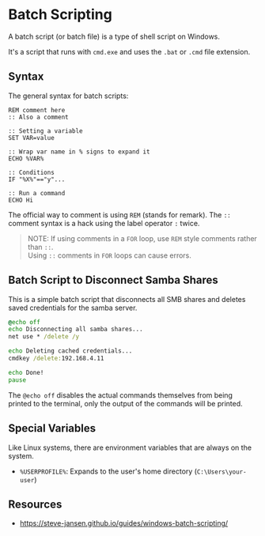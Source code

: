 # Batch Scripting

A batch script (or batch file) is a type of shell script on Windows.  

It's a script that runs with `cmd.exe` and uses the `.bat` or `.cmd` file extension.  


## Syntax

The general syntax for batch scripts:

```batch
REM comment here
:: Also a comment

:: Setting a variable
SET VAR=value

:: Wrap var name in % signs to expand it
ECHO %VAR%

:: Conditions
IF "%X%"=="y"...

:: Run a command
ECHO Hi
```

The official way to comment is using `REM` (stands for remark). The `::` comment 
syntax is a hack using the label operator `:` twice.  

> NOTE: If using comments in a `FOR` loop, use `REM` style comments rather than `::`.  
> Using `::` comments in `FOR` loops can cause errors.  




## Batch Script to Disconnect Samba Shares

This is a simple batch script that disconnects all SMB shares and deletes saved
credentials for the samba server.  

```bat
@echo off
echo Disconnecting all samba shares...
net use * /delete /y

echo Deleting cached credentials...
cmdkey /delete:192.168.4.11

echo Done!
pause
```

The `@echo off` disables the actual commands themselves from being printed to the
terminal, only the output of the commands will be printed.  

## Special Variables

Like Linux systems, there are environment variables that are always on the system.  

- `%USERPROFILE%`: Expands to the user's home directory (`C:\Users\your-user`)


## Resources

- <https://steve-jansen.github.io/guides/windows-batch-scripting/>
 
